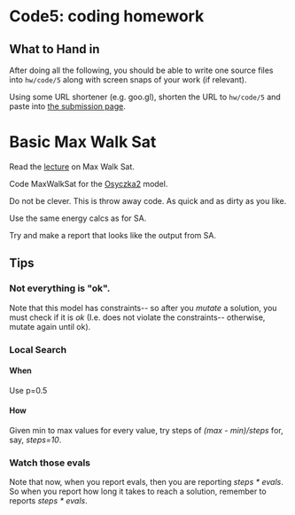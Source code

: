 # Code5: coding homework 

## What to Hand in

After doing all the following, you should 
be able to write one source files into  `hw/code/5` along with
screen snaps of your work (if relevant).

Using some URL shortener (e.g. goo.gl), shorten the URL to `hw/code/5`
and paste into [the submission page](https://goo.gl/lZEmEm).


# Basic Max Walk Sat

Read the [lecture](MWS.md) on Max Walk Sat.

Code  MaxWalkSat  for the
[Osyczka2](models/moeaProblems.pdf) model.

Do not be clever. This is throw away code. As quick
and as dirty as you like.


Use the same energy calcs as for SA.

Try and make a report that looks like the output from SA.

## Tips

### Not everything is "ok".


Note that this model has constraints-- so after you
_mutate_ a solution, you must check if it is _ok_
(I.e. does not violate the constraints-- otherwise,
mutate again until ok).


### Local Search



#### When

Use p=0.5

#### How

Given min to max values for every value, try steps of _(max - min)/steps_ for, say, _steps=10_.

### Watch those evals

Note that now, when you report evals, then you are reporting _steps * evals_. So when you report how long it takes to reach a
solution, remember to reports _steps * evals_.



